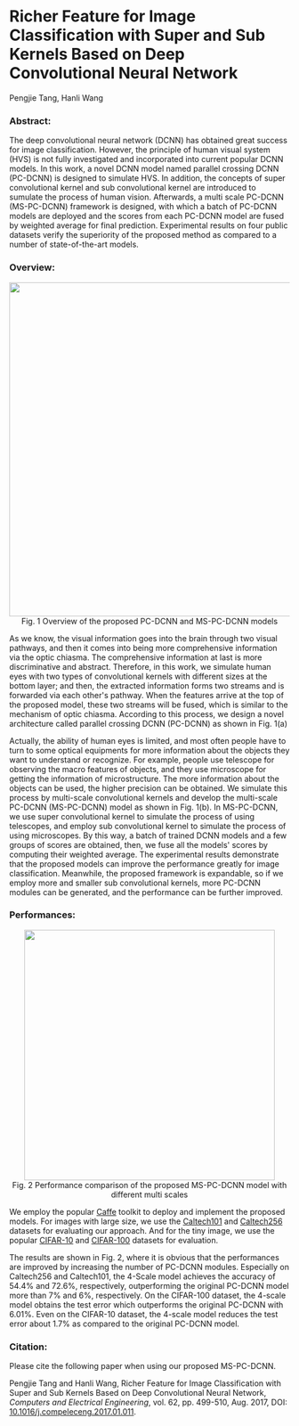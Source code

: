 # Richer Feature for Image Classification with Super and Sub Kernels Based on Deep Convolutional Neural Network

Pengjie Tang, Hanli Wang

### Abstract:

The deep convolutional neural network (DCNN) has obtained great success for image classification. However, the principle of human visual system (HVS) is not fully investigated and incorporated into current popular DCNN models. In this work, a novel DCNN model named parallel crossing DCNN (PC-DCNN) is designed to simulate HVS. In addition, the concepts of super convolutional kernel and sub convolutional kernel are introduced to sumulate the process of human vision. Afterwards, a multi scale PC-DCNN (MS-PC-DCNN) framework is designed, with which a batch of PC-DCNN models are deployed and the scores from each PC-DCNN model are fused by weighted average for final prediction. Experimental results on four public datasets verify the superiority of the proposed method as compared to a number of state-of-the-art models.

### Overview:

<p align="center">
<image src="source/Fig1.jpeg" width="600">
<br/><font>Fig. 1 Overview of the proposed PC-DCNN and MS-PC-DCNN models</font>
</p>


As we know, the visual information goes into the brain through two visual pathways, and then it comes into being more comprehensive information via the optic chiasma. The comprehensive information at last is more discriminative and abstract. Therefore, in this work, we simulate human eyes with two types of convolutional kernels with different sizes at the bottom layer; and then, the extracted information forms two streams and is forwarded via each other's pathway. When the features arrive at the top of the proposed model, these two streams will be fused, which is similar to the mechanism of optic chiasma. According to this process, we design a novel architecture called parallel crossing DCNN (PC-DCNN) as shown in Fig. 1(a)

Actually, the ability of human eyes is limited, and most often people have to turn to some optical equipments for more information about the objects they want to understand or recognize. For example, people use telescope for observing the macro features of objects, and they use microscope for getting the information of microstructure. The more information about the objects can be used, the higher precision can be obtained. We simulate this process by multi-scale convolutional kernels and develop the multi-scale PC-DCNN (MS-PC-DCNN) model as shown in Fig. 1(b). In MS-PC-DCNN, we use super convolutional kernel to simulate the process of using telescopes, and employ sub convolutional kernel to simulate the process of using microscopes. By this way, a batch of trained DCNN models and a few groups of scores are obtained, then, we fuse all the models' scores by computing their weighted average. The experimental results demonstrate that the proposed models can improve the performance greatly for image classification. Meanwhile, the proposed framework is expandable, so if we employ more and smaller sub convolutional kernels, more PC-DCNN modules can be generated, and the performance can be further improved.

### Performances:

<p align="center">
<image src="source/Fig2.jpeg" width="450">
<br/><font>Fig. 2 Performance comparison of the proposed MS-PC-DCNN model with different multi scales</font>
</p>

We employ the popular [Caffe](https://github.com/BVLC/caffe/) toolkit to deploy and implement the proposed models. For images with large size, we use the [Caltech101](http://www.vision.caltech.edu/Image_Datasets/Caltech101/) and [Caltech256](http://www.vision.caltech.edu/Image_Datasets/Caltech256/) datasets for evaluating our approach. And for the tiny image, we use the popular [CIFAR-10](http://www.cs.toronto.edu/~kriz/cifar.html) and [CIFAR-100](http://www.cs.toronto.edu/~kriz/cifar.html) datasets for evaluation.

The results are shown in Fig. 2, where it is obvious that the performances are improved by increasing the number of PC-DCNN modules. Especially on Caltech256 and Caltech101, the 4-Scale model achieves the accuracy of 54.4% and 72.6%, respectively, outperforming the original PC-DCNN model more than 7% and 6%, respectively. On the CIFAR-100 dataset, the 4-scale model obtains the test error which outperforms the original PC-DCNN with 6.01%. Even on the CIFAR-10 dataset, the 4-scale model reduces the test error about 1.7% as compared to the original PC-DCNN model.

### Citation:

Please cite the following paper when using our proposed MS-PC-DCNN.

Pengjie Tang and Hanli Wang, Richer Feature for Image Classification with Super and Sub Kernels Based on Deep Convolutional Neural Network, *Computers and Electrical Engineering*, vol. 62, pp. 499-510, Aug. 2017, DOI: [10.1016/j.compeleceng.2017.01.011](http://dx.doi.org/10.1016/j.compeleceng.2017.01.011).